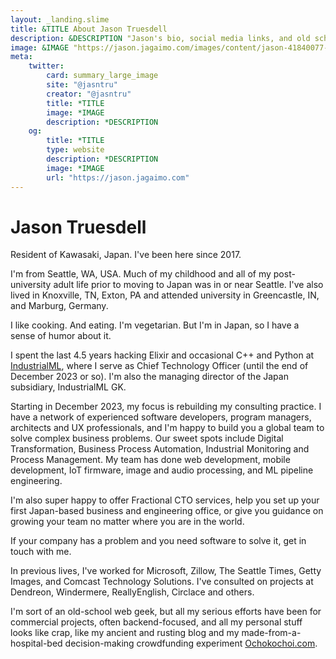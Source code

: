 ```yaml
---
layout: _landing.slime
title: &TITLE About Jason Truesdell
description: &DESCRIPTION "Jason's bio, social media links, and old school personal home page."
image: &IMAGE "https://jason.jagaimo.com/images/content/jason-41840077-400w.png"
meta:
    twitter:
        card: summary_large_image
        site: "@jasntru"
        creator: "@jasntru"
        title: *TITLE
        image: *IMAGE
        description: *DESCRIPTION
    og:
        title: *TITLE
        type: website
        description: *DESCRIPTION
        image: *IMAGE
        url: "https://jason.jagaimo.com"
---
```

# Jason Truesdell

Resident of Kawasaki, Japan. I've been here since 2017.

I'm from Seattle, WA, USA. Much of my childhood and all of my post-university adult life prior to moving to Japan was in
or near Seattle. I've also lived in Knoxville, TN, Exton, PA and attended university in Greencastle, IN, and Marburg,
Germany.

I like cooking. And eating. I'm vegetarian. But I'm in Japan, so I have a sense of humor about it.

I spent the last 4.5 years hacking Elixir and occasional C++ and Python at [IndustrialML](https://industrialml.com/), where I serve
as Chief Technology Officer (until the end of December 2023 or so).
I'm also the managing director of the Japan subsidiary, IndustrialML GK.

Starting in December 2023, my focus is rebuilding my consulting practice. I have a network of experienced
software developers, program managers, architects and UX professionals, and I'm happy to build you
a global team to solve complex business problems. Our sweet spots include
Digital Transformation, Business Process Automation, Industrial Monitoring and Process Management.
My team has done web development, mobile development, IoT firmware, image and audio processing,
and ML pipeline engineering.

I'm also super happy to offer Fractional CTO services, help you set up your first Japan-based
business and engineering office, or give you guidance on growing your team no matter where you are
in the world.

If your company has a problem and you need software to solve it, get in touch with
me.

In previous lives, I've worked for Microsoft, Zillow, The Seattle Times, Getty Images, and Comcast Technology Solutions.
I've consulted on projects at Dendreon, Windermere, ReallyEnglish, Circlace and others.

I'm sort of an old-school web geek, but all my serious efforts have been for commercial projects, often backend-focused,
and all my personal stuff looks like crap, like my ancient and rusting blog and my made-from-a-hospital-bed
decision-making crowdfunding experiment [Ochokochoi.com](https://www.ochokochoi.com).